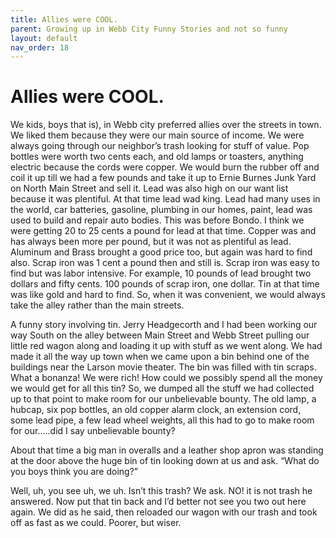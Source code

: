 ```yaml
---
title: Allies were COOL.
parent: Growing up in Webb City Funny Stories and not so funny
layout: default
nav_order: 18
---
```


# Allies were COOL.

We kids, boys that is), in Webb city preferred allies over the streets in town.  We liked them because they were our main source of income.  We were always going through our neighbor’s trash looking for stuff of value.  Pop bottles were worth two cents each, and old lamps or toasters, anything electric because the cords were copper. We would burn the rubber off and coil it up till we had a few pounds and take it up to Ernie Burnes Junk Yard on North Main Street and sell it.  Lead was also high on our want list because it was plentiful.  At that time lead wad king.  Lead had many uses in the world, car batteries, gasoline, plumbing in our homes, paint, lead was used to build and repair auto bodies. This was before Bondo. I think we were getting 20 to 25 cents a pound for lead at that time.  Copper was and has always been more per pound, but it was not as plentiful as lead.   Aluminum and Brass brought a good price too, but again was hard to find also. Scrap iron was 1 cent a pound then and still is. Scrap iron was easy to find but was labor intensive.   For example, 10 pounds of lead brought two dollars and fifty cents. 100 pounds of scrap iron, one dollar. Tin at that time was like gold and hard to find.  So, when it was convenient, we would always take the alley rather than the main streets.

A funny story involving tin. Jerry Headgecorth and I had been working our way South on the alley between Main Street and Webb Street pulling our little red wagon along and loading it up with stuff as we went along.  We had made it all the way up town when we came upon a bin behind one of the buildings near the Larson movie theater.  The bin was filled with tin scraps.  What a bonanza! We were rich!  How could we possibly spend all the money we would get for all this tin? So, we dumped all the stuff we had collected up to that point to make room for our unbelievable bounty. The old lamp, a hubcap, six pop bottles, an old copper alarm clock, an extension cord, some lead pipe, a few lead wheel weights, all this had to go to make room for our…..did I say unbelievable bounty?

About that time a big man in overalls and a leather shop apron was standing at the door above the huge bin of tin looking down at us and ask.  “What do you boys think you are doing?”

Well, uh, you see uh, we uh. Isn’t this trash?  We ask. NO! it is not trash he answered. Now put that tin back and I’d better not see you two out here again. We did as he said, then reloaded our wagon with our trash and took off as fast as we could. Poorer, but wiser.
